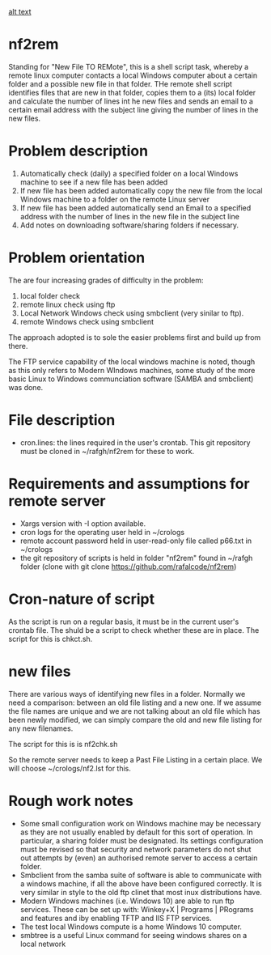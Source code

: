 [alt text](https://raw.githubusercontent.com/rafalcode/nf2rem/master/sche.png)

# nf2rem

Standing for "New File TO REMote", this is a shell script task, whereby a remote linux computer contacts a local Windows computer about a certain folder and a possible new file in that folder. THe remote shell script identifies files that are new in that folder, copies them to a (its) local folder and calculate the number of lines int he new files and sends an email to a certain email address with the subject line giving the number of lines in the new files.

# Problem description

1. Automatically check (daily) a specified folder on a local Windows machine to see if a new file has been added
2. If new file has been added automatically copy the new file from the local Windows machine to a folder on the remote Linux server
3. If new file has been added automatically send an Email to a specified address with the number of lines in the new file in the subject line
4. Add notes on downloading software/sharing folders if necessary.

# Problem orientation
The are four increasing grades of difficulty in the problem:
1) local folder check
2) remote linux check using ftp
3) Local Network Windows check using smbclient (very sinilar to ftp).
4) remote Windows check using smbclient

The approach adopted is to sole the easier problems first and build up from there.

The FTP service capability of the local windows machine is noted, though as this only refers to Modern WIndows machines, some study of the more basic Linux to Windows communciation software (SAMBA and smbclient) was done.

# File description
* cron.lines: the lines required in the user's crontab. This git repository must be cloned in ~/rafgh/nf2rem for these to work.

# Requirements and assumptions for remote server
* Xargs version with -I option available.
* cron logs for the operating user held in ~/crologs
* remote account password held in user-read-only file called p66.txt in ~/crologs
* the git repository of scripts is held in folder "nf2rem" found in ~/rafgh folder (clone with git clone https://github.com/rafalcode/nf2rem)

# Cron-nature of script
As the script is run on a regular basis, it must be in the current user's crontab file. The shuld be a script to check whether these are in place.
The script for this is chkct.sh.

# new files
There are various ways of identifying new files in a folder. Normally we need a comparison: between an old file listing and a new one.
If we assume the file names are unique and we are not talking about an old file which has been newly modified, we can simply compare the old and new
file listing for any new filenames.

The script for this is is nf2chk.sh

So the remote server needs to keep a Past File Listing in a certain place. We will choose ~/crologs/nf2.lst for this.

# Rough work notes

* Some small configuration work on Windows machine may be necessary as they are not usually enabled by default for this sort of operation. In particular, a sharing folder must be designated. Its settings configuration must be revised so that security and network parameters do not shut out attempts by (even) an authorised remote server to access a certain folder.
* Smbclient from the samba suite of software is able to communicate with a windows machine, if all the above have been configured correctly. It is very similar in style to the old ftp clinet that most inux distributions have.
* Modern Windows machines (i.e. Windows 10) are able to run ftp services. These can be set up with:
Winkey+X | Programs | PRograms and features
and iby enabling TFTP and IIS FTP services.
* The test local Windows compute is a home Windows 10 computer. 
* smbtree is a useful Linux command for seeing windows shares on a local network
